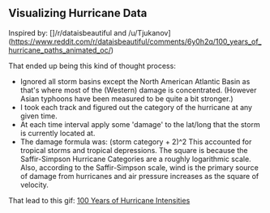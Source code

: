 ## Visualizing Hurricane Data

Inspired by:
[]/r/dataisbeautiful and /u/Tjukanov](https://www.reddit.com/r/dataisbeautiful/comments/6y0h2q/100_years_of_hurricane_paths_animated_oc/)

That ended up being this kind of thought process:

* Ignored all storm basins except the North American Atlantic Basin as that's where most of the (Western) damage is concentrated.  (However Asian typhoons have been measured to be quite a bit stronger.)
* I took each track and figured out the category of the hurricane at any given time. 
* At each time interval apply some 'damage' to the lat/long that the storm is currently located at.
* The damage formula was: (storm category + 2)^2   This accounted for tropical storms and tropical depressions. The square is because the Saffir-Simpson Hurricane Categories are a roughly logarithmic scale.  Also, according to the Saffir-Simpson scale, wind is the primary source of damage from hurricanes and air pressure increases as the square of velocity.

That lead to this gif:
[100 Years of Hurricane Intensities](https://gfycat.com/SecondhandShrillHamster)
